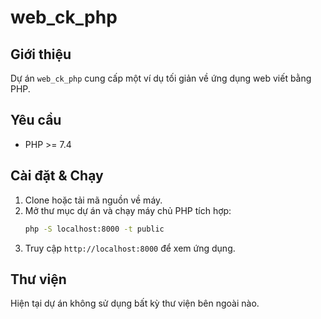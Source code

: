 # web_ck_php

## Giới thiệu
Dự án `web_ck_php` cung cấp một ví dụ tối giản về ứng dụng web viết bằng PHP.

## Yêu cầu
- PHP >= 7.4

## Cài đặt & Chạy
1. Clone hoặc tải mã nguồn về máy.
2. Mở thư mục dự án và chạy máy chủ PHP tích hợp:
   ```bash
   php -S localhost:8000 -t public
   ```
3. Truy cập `http://localhost:8000` để xem ứng dụng.

## Thư viện
Hiện tại dự án không sử dụng bất kỳ thư viện bên ngoài nào.
